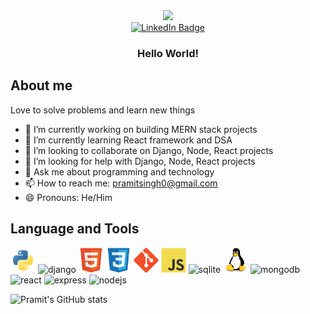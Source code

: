<div id="header" align="center">
  <img src="https://media.giphy.com/media/M9gbBd9nbDrOTu1Mqx/giphy.gif" width="100">
  
  <div id="badges">
    <a href="https://www.linkedin.com/in/pramit-singh-b366a9213/">
      <img src="https://img.shields.io/badge/LinkedIn-blue?logo=linkedin&logoColor=white&style=for-the-badge" alt="LinkedIn Badge"/>
    </a>
  </div>
  
  ### Hello World! 
</div>

## About me
Love to solve problems and learn new things

- 🔭 I’m currently working on building MERN stack projects
- 🌱 I’m currently learning React framework and DSA
- 👯 I’m looking to collaborate on Django, Node, React projects
- 🤔 I’m looking for help with Django, Node, React projects
- 💬 Ask me about programming and technology
- 📫 How to reach me: pramitsingh0@gmail.com
- 😄 Pronouns: He/Him


## Language and Tools

<div>
  <img src="https://github.com/devicons/devicon/blob/master/icons/python/python-original.svg" alt="python" width=40 height=40 title="python" />
  <img src="https://cdn.jsdelivr.net/gh/devicons/devicon/icons/django/django-plain-wordmark.svg" alt="django" width=40 height=40 title="django" />
  <img src="https://github.com/devicons/devicon/blob/master/icons/html5/html5-original.svg" alt="html" width=40 height=40 title="html" />
  <img src="https://github.com/devicons/devicon/blob/master/icons/css3/css3-original.svg" alt="css" width=40 height=40 title="css" />
  <img src="https://github.com/devicons/devicon/blob/master/icons/git/git-original.svg" alt="git" width=40 height=40 title="git" />
  <img src="https://github.com/devicons/devicon/blob/master/icons/javascript/javascript-original.svg" alt="javascript" width=40 height=40 title="javascript" />
  <img src="https://www.vectorlogo.zone/logos/sqlite/sqlite-icon.svg" alt="sqlite" width=40 height=40 title="sqlite" />
  <img src="https://github.com/devicons/devicon/blob/master/icons/linux/linux-original.svg" alt="linux" width=40 height=40 title="linux" />
  <img src="https://cdn.jsdelivr.net/gh/devicons/devicon/icons/mongodb/mongodb-original-wordmark.svg" alt="mongodb" width=40 height=40 title="mongodb"/>
  <img src="https://cdn.jsdelivr.net/gh/devicons/devicon/icons/react/react-original.svg" alt="react" width=40 height=40 title="react" />
  <img src="https://cdn.jsdelivr.net/gh/devicons/devicon/icons/express/express-original.svg" alt="express" width=40 height=40 title="express"/>
  <img src="https://cdn.jsdelivr.net/gh/devicons/devicon/icons/nodejs/nodejs-original-wordmark.svg" alt="nodejs" width=40 height=40 title="node"/>
</div>


![Pramit's GitHub stats](https://github-readme-stats.vercel.app/api?username=pramitsingh0&show_icons=true&theme=radical&count_private=true)
<!--
**pramitsingh0/pramitsingh0** is a ✨ _special_ ✨ repository because its `README.md` (this file) appears on your GitHub profile.

Here are some ideas to get you started:

- 🔭 I’m currently working on ...
- 🌱 I’m currently learning ...
- 👯 I’m looking to collaborate on ...
- 🤔 I’m looking for help with ...
- 💬 Ask me about ...
- 📫 How to reach me: ...
- 😄 Pronouns: ...
- ⚡ Fun fact: ...
-->

